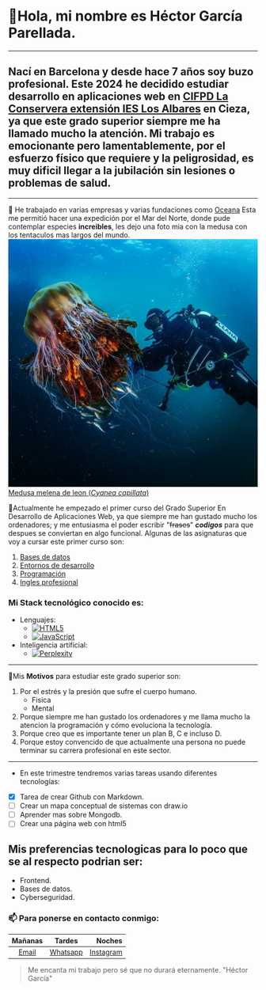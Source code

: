  # 👋Hola, mi nombre es  Héctor García Parellada.
- ---
  ## Nací en Barcelona y desde hace 7 años soy buzo profesional. Este 2024  he decidido estudiar desarrollo en aplicaciones web en [CIFPD La Conservera extensión IES Los Albares](https://sites.google.com/view/fplaconservera) en Cieza, ya que este grado superior siempre me ha llamado mucho la atención. Mi trabajo es emocionante pero lamentablemente, por el esfuerzo físico que requiere y la peligrosidad, es muy dificil llegar a la jubilación sin lesiones o problemas de salud.
- ---
 🌊 He trabajado en varias empresas y varias fundaciones como [Oceana](https://oceana.org/) Esta me permitió hacer una expedición por el Mar del Norte, donde pude contemplar especies **increibles**, les dejo una foto mia con la medusa con los tentaculos mas largos del mundo.
  ![foto buceando con medusa](https://github.com/Educahector/Educahector/blob/main/foto%20buceo.jpg)
[Medusa melena de leon (*Cyanea capillata*)](https://es.wikipedia.org/wiki/Cyanea_capillata. "La mas grande del mundo")

 🌱Actualmente he empezado el primer curso del Grado Superior En Desarrollo de Aplicaciones Web, ya que siempre me han gustado mucho los ordenadores; y me entusiasma el poder escribir "~~frases~~" ***codigos*** para que despues se conviertan en algo funcional. Algunas de las asignaturas que voy a cursar este primer curso son:
1. [Bases de datos](https://ead.murciaeduca.es/course/view.php?id=11656)
2. [Entornos de desarrollo](https://ead.murciaeduca.es/course/view.php?id=11658)
3. [Programación](https://ead.murciaeduca.es/course/view.php?id=11657)
4. [Ingles profesional](https://ead.murciaeduca.es/course/view.php?id=11502)

  ### Mi Stack tecnológico conocido es:
 - Lenguajes:
   * [![HTML5](https://img.shields.io/badge/HTML5-E34F26?style=flat&logo=html5&logoColor=white)](https://www.youtube.com/watch?v=Kd5GiBcjSfY)
   * [![JavaScript](https://img.shields.io/badge/JavaScript-F7DF1E?style=flat&logo=javascript&logoColor=black)](https://www.youtube.com/watch?v=v8Evfd6AFpw)
 - Inteligencia artificial:
   * [![Perplexity](https://img.shields.io/badge/Perplexity-5A67D8?style=flat&logo=perplexity&logoColor=white)](https://www.perplexity.ai/)
 
----

 🎯Mis **Motivos** para estudiar este grado superior son:  
1. Por el estrés y la presión que sufre el cuerpo humano.
   * Fisica
   * Mental
3. Porque siempre me han gustado los ordenadores y me llama mucho la atencion la programación y cómo evoluciona la tecnología.
4. Porque creo que es importante tener un plan B, C e incluso D.
5. Porque estoy convencido de que actualmente una persona no puede terminar su carrera profesional en este sector.
---

- En este trimestre tendremos varias tareas usando diferentes tecnologías:
- [x] Tarea de crear Github con Markdown.
- [ ] Crear un mapa conceptual de sistemas con draw.io
- [ ] Aprender mas sobre Mongodb.
- [ ] Crear una página web con html5

 ## Mis preferencias tecnologicas para lo poco que se al respecto podrian ser:
   - Frontend.
   - Bases de datos.
   - Cyberseguridad.
    
### 📫 Para ponerse en contacto conmigo:
  
 |Mañanas|Tardes|Noches|
 |:---:|:---:|---:|
 |[Email](Mailto:HectorDive@yahoo.com)|[Whatsapp](https://wa.me/65434320)|[Instagram](https://www.instagram.com/Hectordiver)|

 
  > Me encanta mi trabajo pero sé que no durará eternamente. "Héctor García"

<!---
Educahector/Educahector is a ✨ special ✨ repository because its `README.md` (this file) appears on your GitHub profile.
You can click the Preview link to take a look at your changes.
--->
